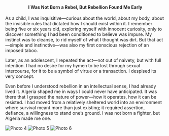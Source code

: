 
<center><h4>I Was Not Born a Rebel, But Rebellion Found Me Early</h4></center>

As a child, I was inquisitive—curious about the world, about my body, about the invisible rules that dictated how I should exist within it. I remember being five or six years old, exploring myself with innocent curiosity, only to discover something I had been conditioned to believe was impure. My instinct was to cleanse, to rid myself of what I thought was dirt. But that act—simple and instinctive—was also my first conscious rejection of an imposed taboo.

Later, as an adolescent, I repeated the act—not out of naivety, but with full intention. I had no desire for my hymen to be lost through sexual intercourse, for it to be a symbol of virtue or a transaction. I despised its very concept.

Even before I understood rebellion in an intellectual sense, I had already lived it. Algeria shaped me in ways I could never have anticipated. It was there that I grasped the nature of power—how it operates, how it can be resisted. I had moved from a relatively sheltered world into an environment where survival meant more than just existing; it required assertion, defiance, a willingness to stand one’s ground. I was not born a fighter, but Algeria made me one.


![Photo 4](4.jpeg)
![Photo 5](5.jpeg)
![Photo 6](6.jpeg)
